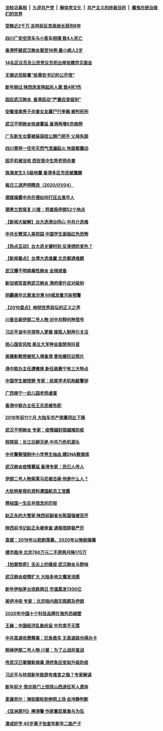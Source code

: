 ####  [法轮功真相](../../../../basic/blob/master/README.md?t=01052139) &nbsp;|&nbsp; [九评共产党](../../../../9ping.md/blob/master/README.md?t=01052139) &nbsp;|&nbsp; [解体党文化](../../../../jtdwh.md/blob/master/README.md?t=01052139)  &nbsp;|&nbsp; [共产主义的终极目的](../../../../gczydzjmd.md/blob/master/README.md?t=01052139) &nbsp;|&nbsp; [魔鬼在统治我们的世界](../../../../mgztzwmdsj.md/blob/master/README.md?t=01052139) 

#### [受贿近2千万 吉林前反贪局局长获刑8年](../pages/nsc413/n11769805.md?t=01052139) 


#### [四川广安空货车与小客车相撞 致4人死亡](../pages/nsc413/n11769782.md?t=01052139) 

#### [香港怀疑武汉肺炎案至16例 最小病人2岁](../pages/nsc413/n11769646.md?t=01052139) 

#### [14名区议员及公民党议员拒出席张建宗见面会](../pages/nsc413/n11769668.md?t=01052139) 

#### [无锡访民联署“给黄钦书记的公开信”](../pages/nsc413/n11769412.md?t=01052139) 

#### [新年刚过 陕西连发两起杀人案 致4死1伤](../pages/nsc413/n11769311.md?t=01052139) 

#### [因应武汉肺炎  香港启动“严重应变级别”](../pages/nsc413/n11769417.md?t=01052139) 

#### [安徽淮南男子杀害女友藏尸行李箱 被判死刑](../pages/nsc413/n11768943.md?t=01052139) 

#### [武汉不明肺炎快速蔓延 香港再增6宗病例](../pages/nsc413/n11769044.md?t=01052139) 

#### [广东新生女婴被装袋挂公厕门把手 父母失踪](../pages/nsc413/n11768961.md?t=01052139) 

#### [四川青样一住宅天然气泄漏起火 地面都震动](../pages/nsc413/n11768891.md?t=01052139) 

#### [因手机被没收 西安高中生将老师杀害](../pages/nsc413/n11768811.md?t=01052139) 

#### [珠海发生3.5级地震 香港多区市民被震醒](../pages/nsc413/n11768650.md?t=01052139) 

#### [每日三退声明精选（2020/01/04）](../pages/nsc413/n11768659.md?t=01052139) 

#### [德媒揭露中共在德如何打压五类华人](../pages/nsc413/n11768302.md?t=01052139) 

#### [德黑兰若报复 川普：将直捣伊朗52个地点](../pages/nsc413/n11768450.md?t=01052139) 

#### [【新闻大破解】台大选港台同心 中共介选难](../pages/nsc413/n11768387.md?t=01052139) 

#### [中共长臂深入美校园 中国学生面临红色恐怖](../pages/nsc413/n11768381.md?t=01052139) 

#### [【热点互动】台大选关键时刻 反渗透防变色？](../pages/nsc413/n11768179.md?t=01052139) 

#### [【新闻看点】台湾大选谁赢 北京都遇难题](../pages/nsc413/n11768186.md?t=01052139) 

#### [武汉爆不明病毒性肺炎 全球戒备](../pages/nsc413/n11768297.md?t=01052139) 

#### [新加坡现首例武汉肺炎 港府提升应对级别](../pages/nsc413/n11768207.md?t=01052139) 

#### [阴霾袭华北黄淮汾渭 69城发重污染预警](../pages/nsc413/n11768225.md?t=01052139) 

#### [【2019盘点】响彻世界政坛的正义之声](../pages/nsc413/n11751194.md?t=01052139) 

#### [川普击毙伊朗二号人物 对中共释何种信号](../pages/nsc413/n11768055.md?t=01052139) 

#### [习近平谈中共领导人更替 接班人制再引关注](../pages/nsc413/n11768058.md?t=01052139) 

#### [担心国安风险 美五大军种全面禁用抖音](../pages/nsc413/n11768112.md?t=01052139) 

#### [美摄影教授被拒入境香港 曾拍摄抗议照片](../pages/nsc413/n11768034.md?t=01052139) 

#### [港中联办主任遭撤换 新任骆惠宁有三大特点](../pages/nsc413/n11768022.md?t=01052139) 

#### [中国学生被控罪 专家：给美学术机构敲警钟](../pages/nsc413/n11767967.md?t=01052139) 

#### [广西南宁一幼儿园老师虐童](../pages/nsc413/n11767938.md?t=01052139) 


#### [香港中联办主任王志民被免职](../pages/nsc413/n11767902.md?t=01052139) 

#### [2019年前11个月 大陆车市产销量同比下降](../pages/nsc413/n11767073.md?t=01052139) 

#### [武汉不明肺炎 专家：疫情越封锁越难防疫](../pages/nsc413/n11766968.md?t=01052139) 

#### [程晓容：长江白鲟灭绝 中共乃危机源头](../pages/nsc413/n11767110.md?t=01052139) 

#### [中共警察强制中小学男生抽血 建DNA数据库](../pages/nsc413/n11766999.md?t=01052139) 

#### [武汉肺炎疫情蔓延 香港专家：恐已人传人](../pages/nsc413/n11767498.md?t=01052139) 

#### [伊朗二号人物索莱马尼被击毙 他是什么人？](../pages/nsc413/n11767049.md?t=01052139) 

#### [大批明星搭机资料遭国航员工泄露](../pages/nsc413/n11767423.md?t=01052139) 

#### [蒋经国一生反共信念的历程](../pages/nsc413/n11760693.md?t=01052139) 

#### [赵正永的大管家 陕西前副省长陈国强被双开](../pages/nsc413/n11767304.md?t=01052139) 

#### [陕西前书记赵正永被审查 通报措辞极严厉](../pages/nsc413/n11767045.md?t=01052139) 

#### [袁斌：2019年以悲剧落幕，2020年以惨剧揭幕](../pages/nsc413/n11767063.md?t=01052139) 

#### [楼市趋冷 北京760万元二手房两月降170万](../pages/nsc413/n11766814.md?t=01052139) 

#### [【拍案惊奇】舌尖上的瘟疫 武汉肺炎与野味](../pages/nsc413/n11766765.md?t=01052139) 

#### [武汉肺炎疫情扩大 大陆多地又爆发流感](../pages/nsc413/n11766872.md?t=01052139) 

#### [新年伊始茅台连跌两日 市值蒸发1300亿](../pages/nsc413/n11766842.md?t=01052139) 

#### [美伊冲突 专家：北京陷内困无瑕顾及伊朗](../pages/nsc413/n11766821.md?t=01052139) 

#### [2020年中国十个科技品牌在海外恐碰壁](../pages/nsc413/n11755421.md?t=01052139) 

#### [王赫：中国经济乱象纷呈 中共束手无策](../pages/nsc413/n11765922.md?t=01052139) 

#### [中共高速收费糗事：拦急救车  无高速路也得办卡](../pages/nsc413/n11766445.md?t=01052139) 

#### [除掉伊朗二号人物 川普：为了止战非宣战](../pages/nsc413/n11766574.md?t=01052139) 

#### [传武汉已掌握新病毒 港府急应变拟升级防疫](../pages/nsc413/n11766515.md?t=01052139) 

#### [习近平与林郑新年致辞有难言之隐？专家解读](../pages/nsc413/n11766426.md?t=01052139) 

#### [新年前夕 信访局门上惊现山西退伍军人遗体](../pages/nsc413/n11766425.md?t=01052139) 

#### [麦康奈尔：弹劾案轮到参院上场 会冷静判断](../pages/nsc413/n11766192.md?t=01052139) 

#### [《亚洲周刊》捧港警 作家董启章羞与为伍](../pages/nsc413/n11766347.md?t=01052139) 

#### [凑成好字 40岁章子怡宣布新年二胎产子](../pages/nsc413/n11766037.md?t=01052139) 

